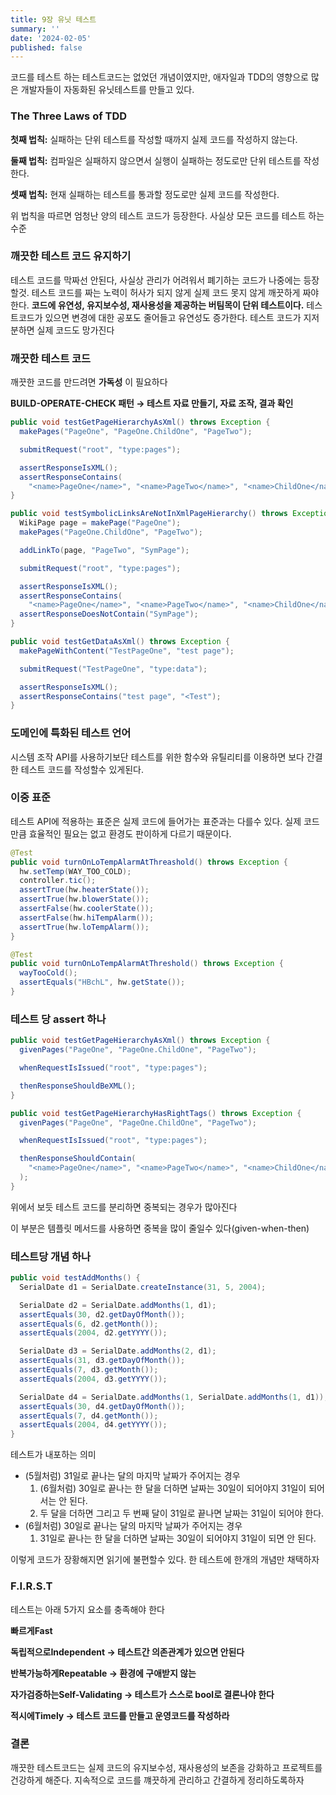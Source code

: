 ```yaml
---
title: 9장 유닛 테스트
summary: ''
date: '2024-02-05'
published: false
---
```


코드를 테스트 하는 테스트코드는 없었던 개념이였지만, 애자일과 TDD의 영향으로 많은 개발자들이 자동화된 유닛테스트를 만들고 있다.

### The Three Laws of TDD

**첫째 법칙:** 실패하는 단위 테스트를 작성할 때까지 실제 코드를 작성하지 않는다.

**둘째 법칙:** 컴파일은 실패하지 않으면서 실행이 실패하는 정도로만 단위 테스트를 작성한다.

**셋째 법칙:** 현재 실패하는 테스트를 통과할 정도로만 실제 코드를 작성한다.

위 법칙을 따르면 엄청난 양의 테스트 코드가 등장한다. 사실상 모든 코드를 테스트 하는수준

### 깨끗한 테스트 코드 유지하기

테스트 코드를 막짜선 안된다, 사실상 관리가 어려워서 폐기하는 코드가 나중에는 등장할것. 테스트 코드를 짜는 노력이 허사가 되지 않게 실제 코드 못지 않게 깨끗하게 짜야 한다. **코드에 유연성, 유지보수성, 재사용성을 제공하는 버팀목이 단위 테스트이다.** 테스트코드가 있으면 변경에 대한 공포도 줄어들고 유연성도 증가한다. 테스트 코드가 지저분하면 실제 코드도 망가진다

### 깨끗한 테스트 코드

깨끗한 코드를 만드려면 **가독성** 이 필요하다

**BUILD-OPERATE-CHECK 패턴 → 테스트 자료 만들기, 자료 조작, 결과 확인**

```java
public void testGetPageHierarchyAsXml() throws Exception {
  makePages("PageOne", "PageOne.ChildOne", "PageTwo");

  submitRequest("root", "type:pages");

  assertResponseIsXML();
  assertResponseContains(
    "<name>PageOne</name>", "<name>PageTwo</name>", "<name>ChildOne</name>");
}

public void testSymbolicLinksAreNotInXmlPageHierarchy() throws Exception {
  WikiPage page = makePage("PageOne");
  makePages("PageOne.ChildOne", "PageTwo");

  addLinkTo(page, "PageTwo", "SymPage");

  submitRequest("root", "type:pages");

  assertResponseIsXML();
  assertResponseContains(
    "<name>PageOne</name>", "<name>PageTwo</name>", "<name>ChildOne</name>");
  assertResponseDoesNotContain("SymPage");
}

public void testGetDataAsXml() throws Exception {
  makePageWithContent("TestPageOne", "test page");

  submitRequest("TestPageOne", "type:data");

  assertResponseIsXML();
  assertResponseContains("test page", "<Test");
}
```

### 도메인에 특화된 테스트 언어

시스템 조작 API를 사용하기보단 테스트를 위한 함수와 유틸리티를 이용하면 보다 간결한 테스트 코드를 작성할수 있게된다.

### 이중 표준

테스트 API에 적용하는 표준은 실제 코드에 들어가는 표준과는 다를수 있다. 실제 코드만큼 효율적인 필요는 없고 환경도 판이하게 다르기 때문이다.

```java
@Test
public void turnOnLoTempAlarmAtThreashold() throws Exception {
  hw.setTemp(WAY_TOO_COLD); 
  controller.tic(); 
  assertTrue(hw.heaterState());   
  assertTrue(hw.blowerState()); 
  assertFalse(hw.coolerState()); 
  assertFalse(hw.hiTempAlarm());       
  assertTrue(hw.loTempAlarm());
}
```

```java
@Test
public void turnOnLoTempAlarmAtThreshold() throws Exception {
  wayTooCold();
  assertEquals("HBchL", hw.getState()); 
}
```

### 테스트 당 assert 하나

```java
public void testGetPageHierarchyAsXml() throws Exception { 
  givenPages("PageOne", "PageOne.ChildOne", "PageTwo");

  whenRequestIsIssued("root", "type:pages");

  thenResponseShouldBeXML(); 
}

public void testGetPageHierarchyHasRightTags() throws Exception { 
  givenPages("PageOne", "PageOne.ChildOne", "PageTwo");

  whenRequestIsIssued("root", "type:pages");

  thenResponseShouldContain(
    "<name>PageOne</name>", "<name>PageTwo</name>", "<name>ChildOne</name>"
  ); 
}
```

위에서 보듯 테스트 코드를 분리하면 중복되는 경우가 많아진다

이 부분은 템플릿 메서드를 사용하면 중복을 많이 줄일수 있다(given-when-then)

### 테스트당 개념 하나

```java
public void testAddMonths() {
  SerialDate d1 = SerialDate.createInstance(31, 5, 2004);

  SerialDate d2 = SerialDate.addMonths(1, d1); 
  assertEquals(30, d2.getDayOfMonth()); 
  assertEquals(6, d2.getMonth()); 
  assertEquals(2004, d2.getYYYY());

  SerialDate d3 = SerialDate.addMonths(2, d1); 
  assertEquals(31, d3.getDayOfMonth()); 
  assertEquals(7, d3.getMonth()); 
  assertEquals(2004, d3.getYYYY());

  SerialDate d4 = SerialDate.addMonths(1, SerialDate.addMonths(1, d1)); 
  assertEquals(30, d4.getDayOfMonth());
  assertEquals(7, d4.getMonth());
  assertEquals(2004, d4.getYYYY());
}
```

테스트가 내포하는 의미

- (5월처럼) 31일로 끝나는 달의 마지막 날짜가 주어지는 경우
  1. (6월처럼) 30일로 끝나는 한 달을 더하면 날짜는 30일이 되어야지 31일이 되어서는 안 된다.
  2. 두 달을 더하면 그리고 두 번째 달이 31일로 끝나면 날짜는 31일이 되어야 한다.
- (6월처럼) 30일로 끝나는 달의 마지막 날짜가 주어지는 경우
  1. 31일로 끝나는 한 달을 더하면 날짜는 30일이 되어야지 31일이 되면 안 된다.

이렇게 코드가 장황해지면 읽기에 불편할수 있다. 한 테스트에 한개의 개념만 채택하자

### **F.I.R.S.T**

테스트는 아래 5가지 요소를 충족해야 한다

**빠르게Fast**

**독립적으로Independent → 테스트간 의존관계가 있으면 안된다**

**반복가능하게Repeatable → 환경에 구애받지 않는**

**자가검증하는Self-Validating → 테스트가 스스로 bool로 결론나야 한다**

**적시에Timely → 테스트 코드를 만들고 운영코드를 작성하라**

### 결론

깨끗한 테스트코드는 실제 코드의 유지보수성, 재사용성의 보존을 강화하고 프로젝트를 건강하게 해준다. 지속적으로 코드를 꺠끗하게 관리하고 간결하게 정리하도록하자
